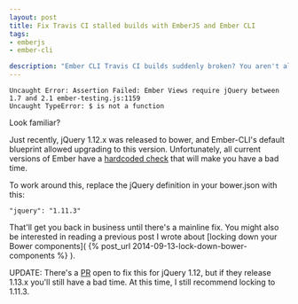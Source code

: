 ```yaml
---
layout: post
title: Fix Travis CI stalled builds with EmberJS and Ember CLI
tags:
- emberjs
- ember-cli

description: "Ember CLI Travis CI builds suddenly broken? You aren't alone. Here's how to work around it."
---
```


    Uncaught Error: Assertion Failed: Ember Views require jQuery between 1.7 and 2.1 ember-testing.js:1159
    Uncaught TypeError: $ is not a function

Look familiar?

Just recently, jQuery 1.12.x was released to bower, and Ember-CLI's default blueprint
allowed upgrading to this version. Unfortunately, all current versions of Ember
have a
[hardcoded check](https://github.com/emberjs/ember.js/blob/1a2cd166a86219717a0cde1df4dab497d8dda3e3/packages/ember-views/lib/system/jquery.js#L16-L19) that will make you have a bad time.

To work around this, replace the jQuery definition in your bower.json with this:

    "jquery": "1.11.3"

That'll get you back in business until there's a mainline fix. You might also be
interested in reading a previous post I wrote about
[locking down your Bower components]( {% post_url 2014-09-13-lock-down-bower-components %} ).

UPDATE: There's a [PR](https://github.com/emberjs/ember.js/pull/12787) open to fix this for jQuery 1.12, but
if they release 1.13.x you'll still have a bad time. At this time, I still recommend locking to 1.11.3.
